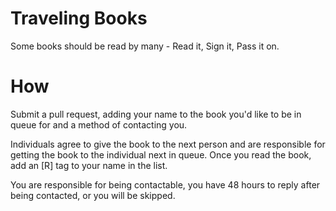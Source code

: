 # Traveling Books

Some books should be read by many - Read it, Sign it, Pass it on.


# How

Submit a pull request, adding your name to the book you'd like to be in queue for and a method of contacting you. 

Individuals agree to give the book to the next person and are responsible for getting the book to the individual next in queue. Once you read the book, add an [R] tag to your name in the list.

You are responsible for being contactable, you have 48 hours to reply after being contacted, or you will be skipped.
